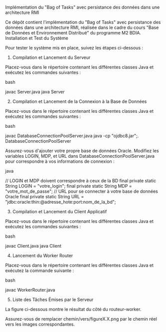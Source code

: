Implémentation du "Bag of Tasks" avec persistance des données dans une architecture RMI

Ce dépôt contient l'implémentation du "Bag of Tasks" avec persistance des données dans une architecture RMI, réalisée dans le cadre du cours "Base de Données et Environnement Distribué" du programme M2 BDIA.
Installation et Test du Système

Pour tester le système mis en place, suivez les étapes ci-dessous :
1. Compilation et Lancement du Serveur

Placez-vous dans le répertoire contenant les différentes classes Java et exécutez les commandes suivantes :

bash

javac Server.java
java Server

2. Compilation et Lancement de la Connexion à la Base de Données

Placez-vous dans le répertoire contenant les différentes classes Java et exécutez les commandes suivantes :

bash

javac DatabaseConnectionPoolServer.java
java -cp "ojdbc8.jar";. DatabaseConnectionPoolServer

Assurez-vous d'ajouter votre propre base de données Oracle. Modifiez les variables LOGIN, MDP, et URL dans DatabaseConnectionPoolServer.java pour correspondre à vos informations de connexion :

java

// LOGIN et MDP doivent correspondre à ceux de la BD
final private static String LOGIN = "votre_login";
final private static String MDP = "votre_mot_de_passe";
// URL pour se connecter à votre base de données Oracle
final private static String URL = "jdbc:oracle:thin:@adresse_hote:port:nom_de_la_bd";

3. Compilation et Lancement du Client Applicatif

Placez-vous dans le répertoire contenant les différentes classes Java et exécutez les commandes suivantes :

bash

javac Client.java
java Client

4. Lancement du Worker Router

Placez-vous dans le répertoire contenant les différentes classes Java et exécutez la commande suivante :

bash

javac WorkerRouter.java

5. Liste des Tâches Émises par le Serveur
 

La figure ci-dessous montre le résultat du côté du routeur-worker.

Assurez-vous de remplacer chemin/vers/figureX.X.png par le chemin réel vers les images correspondantes.
